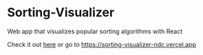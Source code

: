 # Sorting-Visualizer
Web app that visualizes popular sorting algorithms with React

Check it out [here](https://sorting-visualizer-ndc.vercel.app) or go to https://sorting-visualizer-ndc.vercel.app
